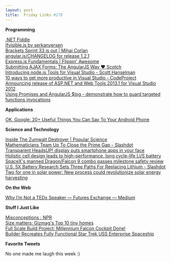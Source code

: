 ```yaml
---
layout: post
title:  Friday Links #279
---
```

**Programming**

[.NET Fiddle](http://www.dotnetfiddle.net/)  
[Ifvisible.js by serkanyersen](http://serkanyersen.github.io/ifvisible.js/?utm_source=html5weekly&utm_medium=email)  
[Brackets Sprint 33 is out | Mihai Corlan](http://corlan.org/2013/11/05/brackets-sprint-33-is-out/?utm_source=html5weekly&utm_medium=email)  
[angular.js/CHANGELOG for release 1.2.1 ](https://github.com/angular/angular.js/blob/master/CHANGELOG.md?utm_source=ng-newsletter&utm_campaign=5e1542e9ab-AngularJS_Newsletter_11_19_1311_18_2013&utm_medium=email&utm_term=0_fa61364f13-5e1542e9ab-88880093)  
[Express.js Fundamentals | Flippin' Awesome](http://flippinawesome.org/2013/11/11/express-js-fundamentals/?utm_source=nodeweekly&utm_medium=email)  
[Submitting AJAX Forms: The AngularJS Way ♥ Scotch](http://scotch.io/tutorials/javascript/submitting-ajax-forms-the-angularjs-way?utm_source=ng-newsletter&utm_campaign=5e1542e9ab-AngularJS_Newsletter_11_19_1311_18_2013&utm_medium=email&utm_term=0_fa61364f13-5e1542e9ab-88880093)  
[Introducing node.js Tools for Visual Studio - Scott Hanselman](http://www.hanselman.com/blog/IntroducingNodejsToolsForVisualStudio.aspx)  
[10 ways to get more productive in Visual Studio - CodeProject](http://www.codeproject.com/Articles/683251/10-ways-to-get-more-productive-in-Visual-Studio)  
[Announcing release of ASP.NET and Web Tools 2013.1 for Visual Studio 2012](http://blogs.msdn.com/b/webdev/archive/2013/11/18/announcing-release-of-asp-net-and-web-tools-2013-1-for-visual-studio-2012.aspx)  
[Using Promises and AngularJS $log - demonstrate how to guard targeted functions invocations ](https://gist.github.com/ThomasBurleson/7514779)

**Applications**

[OK, Google: 20+ Useful Things You Can Say To Your Android Phone](http://www.makeuseof.com/tag/ok-google-20-useful-things-you-can-say-to-your-android-phone/)

**Science and Technology**

[Inside The Zumwalt Destroyer | Popular Science](http://www.popsci.com/article/technology/inside-zumwalt-destroyer)  
[Mathematicians Team Up To Close the Prime Gap - Slashdot](http://science.slashdot.org/story/13/11/20/1256229/mathematicians-team-up-to-close-the-prime-gap?utm_source=rss1.0mainlinkanon&utm_medium=feed)  
[Transparent HeadsUP! display puts smartphone apps in your face](http://www.gizmag.com/next-headsup-display-smartphone/29842/)  
[Holistic cell design leads to high-performance, long cycle-life Li/S battery](http://www.sciencedaily.com/releases/2013/11/131119193914.htm)  
[SpaceX's manned Dragon/Falcon 9 combo passes milestone safety review](http://www.gizmag.com/spacex-dragon-falcon-9-manned-safety-review/29850/)[  
U.S. 5X Battery Research Sets Three Paths For Replacing Lithium - Slashdot](http://tech.slashdot.org/story/13/11/15/2355232/us-5x-battery-research-sets-three-paths-for-replacing-lithium?utm_source=rss1.0mainlinkanon&utm_medium=feed)  
[Two for one in solar power: New process could revolutionize solar energy harvesting](http://www.sciencedaily.com/releases/2013/11/131117155727.htm)

**On the Web**

[Why I’m Not a TEDx Speaker — Futures Exchange — Medium](https://medium.com/futures-exchange/3be652b8eccb)

**Stuff I Just Like**

[Misconceptions : NPR](http://www.npr.org/2013/11/05/243293489/misconceptions)  
[Size matters: Gizmag's Top 10 tiny homes](http://www.gizmag.com/gizmag-top-10-tiny-homes/29780/)  
[Full Scale Build Project: Millennium Falcon Cockpit Done!](http://www.bitrebels.com/geek/life-size-millennium-falcon-cockpit-build/)  
[Builder Recreates Fully Functional Star Trek USS Enterprise Spaceship](http://www.bitrebels.com/geek/fully-functional-uss-enterprise/)

**Favorite Tweets**

No one made me laugh this week :)
